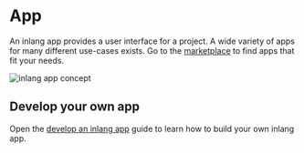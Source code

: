 # App

An inlang app provides a user interface for a project. A wide variety of apps for many different use-cases exists. Go to the [marketplace](/) to find apps that fit your needs.

![inlang app concept](https://cdn.jsdelivr.net/gh/inlang/monorepo/inlang/documentation/sdk/assets/app.jpg)

## Develop your own app

Open the [develop an inlang app](/documentation/develop-app) guide to learn how to build your own inlang app.
